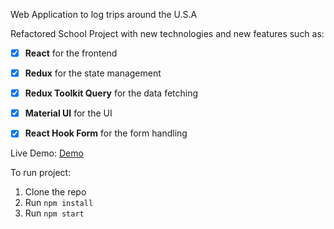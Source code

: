 Web Application to log trips around the U.S.A

Refactored School Project with new technologies and new features such as:

- [x] **React** for the frontend
- [x] **Redux** for the state management
- [x] **Redux Toolkit Query** for the data fetching
- [x] **Material UI** for the UI
- [x] **React Hook Form** for the form handling


Live Demo:
[Demo](https://codesandbox.io/p/github/CarlosMartinezAGV/travelknightsrtq/main?file=%2Fsrc%2Fmain.tsx&layout=%257B%2522sidebarPanel%2522%253A%2522EXPLORER%2522%252C%2522rootPanelGroup%2522%253A%257B%2522direction%2522%253A%2522horizontal%2522%252C%2522contentType%2522%253A%2522UNKNOWN%2522%252C%2522type%2522%253A%2522PANEL_GROUP%2522%252C%2522id%2522%253A%2522ROOT_LAYOUT%2522%252C%2522panels%2522%253A%255B%257B%2522type%2522%253A%2522PANEL_GROUP%2522%252C%2522contentType%2522%253A%2522UNKNOWN%2522%252C%2522direction%2522%253A%2522vertical%2522%252C%2522id%2522%253A%2522clrtiv8gv002r3b6eacwygh34%2522%252C%2522sizes%2522%253A%255B88.73536299765809%252C11.264637002341914%255D%252C%2522panels%2522%253A%255B%257B%2522type%2522%253A%2522PANEL_GROUP%2522%252C%2522contentType%2522%253A%2522EDITOR%2522%252C%2522direction%2522%253A%2522horizontal%2522%252C%2522id%2522%253A%2522EDITOR%2522%252C%2522panels%2522%253A%255B%257B%2522type%2522%253A%2522PANEL%2522%252C%2522contentType%2522%253A%2522EDITOR%2522%252C%2522id%2522%253A%2522clrtiv8gv002o3b6eemrjsrb9%2522%257D%255D%257D%252C%257B%2522type%2522%253A%2522PANEL_GROUP%2522%252C%2522contentType%2522%253A%2522SHELLS%2522%252C%2522direction%2522%253A%2522horizontal%2522%252C%2522id%2522%253A%2522SHELLS%2522%252C%2522panels%2522%253A%255B%257B%2522type%2522%253A%2522PANEL%2522%252C%2522contentType%2522%253A%2522SHELLS%2522%252C%2522id%2522%253A%2522clrtiv8gv002q3b6elkpgrxsj%2522%257D%255D%252C%2522sizes%2522%253A%255B100%255D%257D%255D%257D%252C%257B%2522type%2522%253A%2522PANEL_GROUP%2522%252C%2522contentType%2522%253A%2522DEVTOOLS%2522%252C%2522direction%2522%253A%2522vertical%2522%252C%2522id%2522%253A%2522DEVTOOLS%2522%252C%2522panels%2522%253A%255B%257B%2522type%2522%253A%2522PANEL%2522%252C%2522contentType%2522%253A%2522DEVTOOLS%2522%252C%2522id%2522%253A%2522clrtiv8gv002p3b6e0ro70ozs%2522%257D%255D%252C%2522sizes%2522%253A%255B100%255D%257D%255D%252C%2522sizes%2522%253A%255B40%252C60%255D%257D%252C%2522tabbedPanels%2522%253A%257B%2522clrtiv8gv002o3b6eemrjsrb9%2522%253A%257B%2522id%2522%253A%2522clrtiv8gv002o3b6eemrjsrb9%2522%252C%2522activeTabId%2522%253A%2522clrtiwiv600023b6eriwhir5f%2522%252C%2522tabs%2522%253A%255B%257B%2522type%2522%253A%2522FILE%2522%252C%2522filepath%2522%253A%2522%252Fsrc%252Fapp.css%2522%252C%2522id%2522%253A%2522clrtiv8i3003b3b6e1oe0pbi5%2522%252C%2522mode%2522%253A%2522permanent%2522%252C%2522state%2522%253A%2522IDLE%2522%257D%252C%257B%2522id%2522%253A%2522clrtiwiv600023b6eriwhir5f%2522%252C%2522mode%2522%253A%2522permanent%2522%252C%2522type%2522%253A%2522FILE%2522%252C%2522filepath%2522%253A%2522%252Fsrc%252Fmain.tsx%2522%252C%2522state%2522%253A%2522IDLE%2522%257D%255D%257D%252C%2522clrtiv8gv002p3b6e0ro70ozs%2522%253A%257B%2522tabs%2522%253A%255B%257B%2522id%2522%253A%2522clr9kemk700053b6kr4tl9vys%2522%252C%2522mode%2522%253A%2522permanent%2522%252C%2522type%2522%253A%2522TASK_PORT%2522%252C%2522taskId%2522%253A%2522dev%2522%252C%2522port%2522%253A5173%252C%2522path%2522%253A%2522%252F%2522%257D%255D%252C%2522id%2522%253A%2522clrtiv8gv002p3b6e0ro70ozs%2522%252C%2522activeTabId%2522%253A%2522clr9kemk700053b6kr4tl9vys%2522%257D%252C%2522clrtiv8gv002q3b6elkpgrxsj%2522%253A%257B%2522tabs%2522%253A%255B%257B%2522id%2522%253A%2522clr9kemk700033b6kh5c8j39x%2522%252C%2522mode%2522%253A%2522permanent%2522%252C%2522type%2522%253A%2522TASK_LOG%2522%252C%2522taskId%2522%253A%2522dev%2522%257D%252C%257B%2522id%2522%253A%2522clr9kmeg1006q3b6kfhc64zgb%2522%252C%2522mode%2522%253A%2522permanent%2522%252C%2522type%2522%253A%2522TERMINAL%2522%252C%2522shellId%2522%253A%2522clr9kmemd000se6gn6lqi9ngy%2522%257D%252C%257B%2522type%2522%253A%2522TASK_LOG%2522%252C%2522taskId%2522%253A%2522server%2522%252C%2522id%2522%253A%2522clrfwkz4o008z3b6eao264ski%2522%252C%2522mode%2522%253A%2522permanent%2522%257D%255D%252C%2522id%2522%253A%2522clrtiv8gv002q3b6elkpgrxsj%2522%252C%2522activeTabId%2522%253A%2522clr9kemk700033b6kh5c8j39x%2522%257D%257D%252C%2522showDevtools%2522%253Atrue%252C%2522showShells%2522%253Atrue%252C%2522showSidebar%2522%253Atrue%252C%2522sidebarPanelSize%2522%253A10%257D)


To run project:

1. Clone the repo
2. Run `npm install`
3. Run `npm start`
